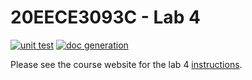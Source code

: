 # 20EECE3093C - Lab 4

[![unit test](https://github.com/20EECE3093C-24SS/lab-4-aerah8/actions/workflows/ci-pytest.yaml/badge.svg?event=push)](https://github.com/20EECE3093C-24SS/lab-4-aerah8/actions/workflows/ci-pytest.yaml)
[![doc generation](https://github.com/20EECE3093C-24SS/lab-4-aerah8/actions/workflows/ci-sphinx.yaml/badge.svg?event=push)](https://github.com/20EECE3093C-24SS/lab-4-aerah8/actions/workflows/ci-sphinx.yaml)

Please see the course website for the lab 4 [instructions](https://20eece3093c-24ss.github.io/graded_artifacts/lab_assignments/lab_4.html).

